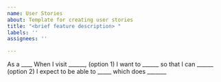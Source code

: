 ```yaml
---
name: User Stories
about: Template for creating user stories
title: "<brief feature description> "
labels: ''
assignees: ''

---
```


<brief feature description>
As a ____
When I visit ______,
(option 1)
I want to ______
so that I can ______
(option 2)
I expect to be able to _____ which does _______
